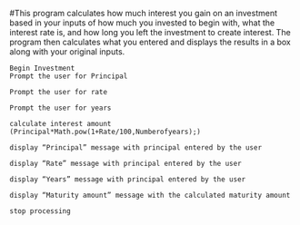 #This program calculates how much interest you gain on an investment based in your inputs of how much you invested to begin with, what the interest rate is, and how long you left the investment to create interest. The program then calculates what you entered and displays the results in a box along with your original inputs.

	Begin Investment
	Prompt the user for Principal

	Prompt the user for rate

	Prompt the user for years

	calculate interest amount
	(Principal*Math.pow(1+Rate/100,Numberofyears);)

	display “Principal” message with principal entered by the user

	display “Rate” message with principal entered by the user

	display “Years” message with principal entered by the user

	display “Maturity amount” message with the calculated maturity amount

	stop processing

